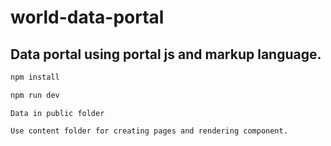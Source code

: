 # world-data-portal

## Data portal using portal js and markup language. 

```bash
npm install 
```

```bash
npm run dev
```

```
Data in public folder
```

```
Use content folder for creating pages and rendering component. 
